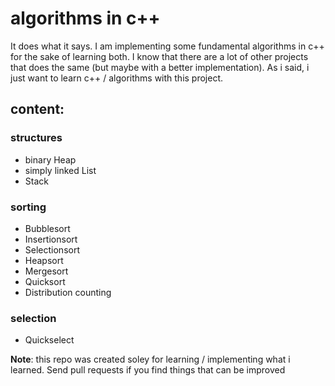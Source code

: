 # algorithms in c++

It does what it says. I am implementing some fundamental algorithms in c++ for
the sake of learning both. I know that there are a lot of other projects that
does the same (but maybe with a better implementation). As i said, i just want
to learn c++ / algorithms with this project.

## content:

### structures
- binary Heap
- simply linked List
- Stack

### sorting
- Bubblesort
- Insertionsort
- Selectionsort
- Heapsort
- Mergesort
- Quicksort
- Distribution counting

### selection
- Quickselect

__Note__: this repo was created soley for learning / implementing what i
learned. Send pull requests if you find things that can be improved
